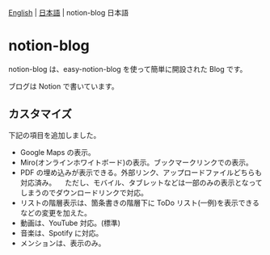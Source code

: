 [English](README.md) | [日本語](README.ja.md) | notion-blog 日本語

# notion-blog

notion-blog は、easy-notion-blog を使って簡単に開設された Blog です。

ブログは Notion で書いています。

## カスタマイズ

下記の項目を追加しました。

- Google Maps の表示。
- Miro(オンラインホワイトボード)の表示。ブックマークリンクでの表示。
- PDF の埋め込みが表示できる。外部リンク、アップロードファイルどちらも対応済み。
  　ただし、モバイル、タブレットなどは一部のみの表示となってしまうのでダウンロードリンクで対応。
- リストの階層表示は、箇条書きの階層下に ToDo リスト(一例)を表示できるなどの変更を加えた。
- 動画は、YouTube 対応。(標準)
- 音楽は、Spotify に対応。
- メンションは、表示のみ。
